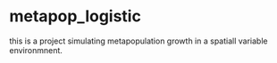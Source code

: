 # metapop_logistic
this is a project simulating metapopulation growth in a spatiall variable environmnent.
